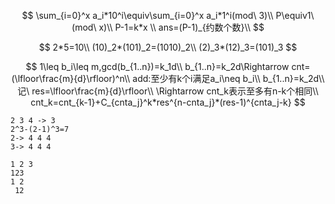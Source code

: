 $$
\sum_{i=0}^x a_i*10^i\equiv\sum_{i=0}^x a_i*1^i(mod\ 3)\\
P\equiv1\ (mod\ x)\\
P-1=k*x \\
ans=(P-1)_{约数个数}\\
$$

$$
2*5=10\\
(10)_2*(101)_2=(1010)_2\\
(2)_3*(12)_3=(101)_3
$$


$$
1\leq b_i\leq m,gcd(b_{1..n})=k_1d\\
b_{1..n}=k_2d\Rightarrow cnt=(\lfloor\frac{m}{d}\rfloor)^n\\
add:至少有k个i满足a_i\neq b_i\\
b_{1..n}=k_2d\\
记\ res=\lfloor\frac{m}{d}\rfloor\\
\Rightarrow cnt_k表示至多有n-k个相同\\
cnt_k=cnt_{k-1}+C_{cnta_j}^k*res^{n-cnta_j}*(res-1)^{cnta_j-k}
$$

```
2 3 4 -> 3
2^3-(2-1)^3=7
2-> 4 4 4
3-> 4 4 4
```

```
1 2 3
123
1 2
 12
```

